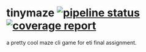 # tinymaze [![pipeline status](https://gitlab.com/Swazztastic/eti_maze/badges/dev/pipeline.svg)](https://gitlab.com/Swazztastic/eti_maze/commits/dev) [![coverage report](https://gitlab.com/Swazztastic/eti_maze/badges/dev/coverage.svg)](https://gitlab.com/Swazztastic/eti_maze/commits/dev)
a pretty cool maze cli game for eti final assignment.
